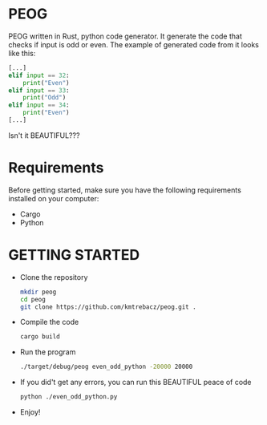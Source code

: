 PEOG
===========

PEOG written in Rust, python code generator. It generate the code that checks if input is odd or even. The example of generated code from it looks like this:
```python
[...]
elif input == 32:
	print("Even")
elif input == 33:
	print("Odd")
elif input == 34:
	print("Even")
[...]
```
Isn't it BEAUTIFUL???


# Requirements
Before getting started, make sure you have the following requirements installed on your computer:
- Cargo
- Python

# GETTING STARTED
- Clone the repository

    ```bash
    mkdir peog
    cd peog
    git clone https://github.com/kmtrebacz/peog.git .
    ```
- Compile the code

    ```bash
    cargo build
    ```
- Run the program

    ```bash
    ./target/debug/peog even_odd_python -20000 20000
    ```
- If you did't get any errors, you can run this BEAUTIFUL peace of code

    ```bash
    python ./even_odd_python.py
    ```
- Enjoy!
